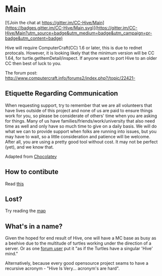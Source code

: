 # Main

[![Join the chat at https://gitter.im/CC-Hive/Main](https://badges.gitter.im/CC-Hive/Main.svg)](https://gitter.im/CC-Hive/Main?utm_source=badge&utm_medium=badge&utm_campaign=pr-badge&utm_content=badge) 

Hive will require ComputerCraft(CC) 1.6 or later, this is due to rednet protocals. However, it is looking likely that the minimum version will be CC 1.64, for turtle.getItemDetail/inspect. If anyone want to port Hive to an older CC then best of luck to you.

The forum post: http://www.computercraft.info/forums2/index.php?/topic/22421-

## Etiquette Regarding Communication
When requesting support, try to remember that we are all volunteers that have lives outside of this project and none of us are paid to ensure things work for you, so please be considerate of others' time when you are asking for things. Many of us have families/friends/work/university that also need time as well and only have so much time to give on a daily basis. We will do what we can to provide support when folks are running into issues, but you may have to wait, so a little consideration and patience will be welcome. After all, you are using a pretty good tool without cost. It may not be perfect (yet), and we know that.

Adapted from [Chocolatey](https://github.com/chocolatey/choco#etiquette-regarding-communication)

## How to contibute
Read [this](https://github.com/CC-Hive/Main/blob/master/CONTRIBUTING.md)

## Lost?
Try reading the [map](https://github.com/CC-Hive/Main/blob/master/MAP.md)

## What's in a name?
Given the hoped for end result of Hive, one will have a MC base as busy as a beehive due to the multitude of turtles working under the direction of a server. Or as one [forum user](http://www.computercraft.info/forums2/index.php?/topic/22421-wip-mit-hive-a-turtle-control-system/page__view__findpost__p__213763) put it "as if the Turtles have a singular 'Hive' mind."

Alternatively, because every good opensource project seams to have a recursive acronym - "Hive Is Very... acronym's are hard".



